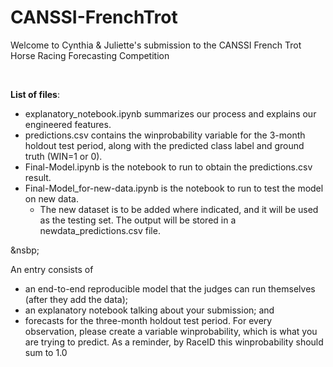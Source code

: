 # CANSSI-FrenchTrot
Welcome to Cynthia &amp; Juliette's submission to the CANSSI French Trot Horse Racing Forecasting Competition

&nbsp;

**List of files**:
- explanatory_notebook.ipynb summarizes our process and explains our engineered features.
- predictions.csv contains the winprobability variable for the 3-month holdout test period, along with the predicted class label and ground truth (WIN=1 or 0).
- Final-Model.ipynb is the notebook to run to obtain the predictions.csv result.
- Final-Model_for-new-data.ipynb is the notebook to run to test the model on new data.
    - The new dataset is to be added where indicated, and it will be used as the testing set. The output will be stored in a newdata_predictions.csv file.

&nsbp;

An entry consists of 
- an end-to-end reproducible model that the judges can run themselves (after they add the data);
- an explanatory notebook talking about your submission; and
- forecasts for the three-month holdout test period. For every observation, please create a variable winprobability, which is what you are trying to predict. As a reminder, by RaceID this winprobability should sum to 1.0

